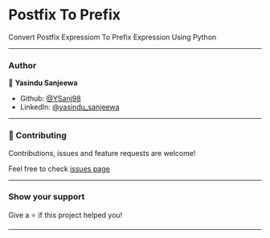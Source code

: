 # Postfix To Prefix 
Convert Postfix Expressiom  To Prefix Expression Using Python

---
### Author

👤 **Yasindu Sanjeewa**


-   Github: [@YSanj98](https://github.com/YSanj98)
-   LinkedIn: [@yasindu_sanjeewa](https://www.linkedin.com/in/yasindu-sanjeewa-a79783202)

---

### 🤝 Contributing

Contributions, issues and feature requests are welcome!

Feel free to check [issues page](https://github.com/MadushaS/MedusaNote/issues)

---

### Show your support

Give a ⭐️ if this project helped you!

---



